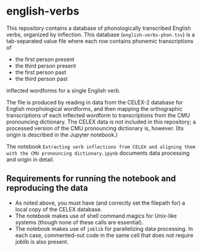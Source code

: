 # english-verbs

This repository contains a database of phonologically transcribed English verbs, organized by inflection. This database (`english-verbs-phon.tsv`) is a tab-separated value file where each row contains phonemic transcriptions of 
 - the first person present
 - the third person present
 - the first person past
 - the third person past

inflected wordforms for a single English verb.

The file is produced by reading in data from the CELEX-2 database for English morphological wordforms, and then mapping the orthographic transcriptions of each inflected wordform to transcriptions from the CMU pronouncing dictionary. The CELEX data is not included in this repository; a processed version of the CMU pronouncing dictionary is, however. (Its origin is described in the Jupyter notebook.)

The notebook `Extracting verb inflections from CELEX and aligning them with the CMU pronouncing dictionary.ipynb` documents data processing and origin in detail.

## Requirements for running the notebook and reproducing the data

 - As noted above, you must have (and correctly set the filepath for) a local copy of the CELEX database.
 - The notebook makes use of shell command magics for Unix-like systems (though none of these calls are essential).
 - The notebook makes use of `joblib` for parallelizing data processing. In each case, commented-out code in the same cell that does not require joblib is also present.